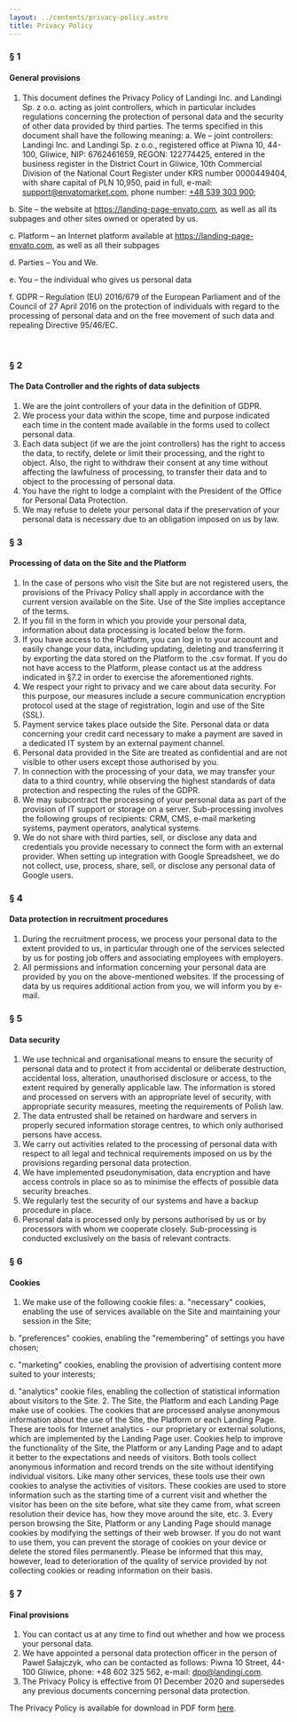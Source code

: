 ```yaml
---
layout: ../contents/privacy-policy.astro
title: Privacy Policy
---
```


### **§ 1** 

#### **General provisions**

1. This document defines the Privacy Policy of Landingi Inc. and Landingi Sp. z o.o. acting as joint controllers, which in particular includes regulations concerning the protection of personal data and the security of other data provided by third parties. The terms specified in this document shall have the following meaning:
  a. We – joint controllers: Landingi Inc. and Landingi Sp. z o.o., registered office at Piwna 10, 44-100, Gliwice, NIP: 6762461659, REGON: 122774425, entered in the business register in the District Court in Gliwice, 10th Commercial Division of the National Court Register under KRS number 0000449404, with share capital of PLN 10,950, paid in full, e-mail: support@envatomarket.com, phone number: [+48 539 303 900](https://landing-page-envato.vercel.app);

  b. Site – the website at https://landing-page-envato.com, as well as all its subpages and other sites owned or operated by us.

  c. Platform – an Internet platform available at https://landing-page-envato.com, as well as all their subpages

  d. Parties – You and We.

  e. You – the individual who gives us personal data

  f. GDPR – Regulation (EU) 2016/679 of the European Parliament and of the Council of 27 April 2016 on the protection of individuals with regard to the processing of personal data and on the free movement of such data and repealing Directive 95/46/EC.

</br>

### **§ 2** 

#### **The Data Controller and the rights of data subjects**

1. We are the joint controllers of your data in the definition of GDPR.
2. We process your data within the scope, time and purpose indicated each time in the content made available in the forms used to collect personal data.
3. Each data subject (if we are the joint controllers) has the right to access the data, to rectify, delete or limit their processing, and the right to object. Also, the right to withdraw their consent at any time without affecting the lawfulness of processing, to transfer their data and to object to the processing of personal data.
4. You have the right to lodge a complaint with the President of the Office for Personal Data Protection.
5. We may refuse to delete your personal data if the preservation of your personal data is necessary due to an obligation imposed on us by law.

### **§ 3** 

#### **Processing of data on the Site and the Platform**

1. In the case of persons who visit the Site but are not registered users, the provisions of the Privacy Policy shall apply in accordance with the current version available on the Site. Use of the Site implies acceptance of the terms.
2. If you fill in the form in which you provide your personal data, information about data processing is located below the form.
3. If you have access to the Platform, you can log in to your account and easily change your data, including updating, deleting and transferring it by exporting the data stored on the Platform to the .csv format. If you do not have access to the Platform, please contact us at the address indicated in §7.2 in order to exercise the aforementioned rights.
4. We respect your right to privacy and we care about data security. For this purpose, our measures include a secure communication encryption protocol used at the stage of registration, login and use of the Site (SSL).
5. Payment service takes place outside the Site. Personal data or data concerning your credit card necessary to make a payment are saved in a dedicated IT system by an external payment channel.
6. Personal data provided in the Site are treated as confidential and are not visible to other users except those authorised by you.
7. In connection with the processing of your data, we may transfer your data to a third country, while observing the highest standards of data protection and respecting the rules of the GDPR.
8. We may subcontract the processing of your personal data as part of the provision of IT support or storage on a server. Sub-processing involves the following groups of recipients: CRM, CMS, e-mail marketing systems, payment operators, analytical systems.
9. We do not share with third parties, sell, or disclose any data and credentials you provide necessary to connect the form with an external provider. When setting up integration with Google Spreadsheet, we do not collect, use, process, share, sell, or disclose any personal data of Google users.

### **§ 4** 

#### **Data protection in recruitment procedures**

1. During the recruitment process, we process your personal data to the extent provided to us, in particular through one of the services selected by us for posting job offers and associating employees with employers.
2. All permissions and information concerning your personal data are provided by you on the above-mentioned websites. If the processing of data by us requires additional action from you, we will inform you by e-mail.

### **§ 5** 

#### **Data security**
1. We use technical and organisational means to ensure the security of personal data and to protect it from accidental or deliberate destruction, accidental loss, alteration, unauthorised disclosure or access, to the extent required by generally applicable law. The information is stored and processed on servers with an appropriate level of security, with appropriate security measures, meeting the requirements of Polish law.
2. The data entrusted shall be retained on hardware and servers in properly secured information storage centres, to which only authorised persons have access.
3. We carry out activities related to the processing of personal data with respect to all legal and technical requirements imposed on us by the provisions regarding personal data protection.
4. We have implemented pseudonymisation, data encryption and have access controls in place so as to minimise the effects of possible data security breaches.
5. We regularly test the security of our systems and have a backup procedure in place.
6. Personal data is processed only by persons authorised by us or by processors with whom we cooperate closely. Sub-processing is conducted exclusively on the basis of relevant contracts.

### **§ 6** 

#### **Cookies**
1. We make use of the following cookie files:
  a. "necessary" cookies, enabling the use of services available on the Site and maintaining your session in the Site;

  b. "preferences" cookies, enabling the "remembering" of settings you have chosen;

  c. "marketing" cookies, enabling the provision of advertising content more suited to your interests;

  d. "analytics" cookie files, enabling the collection of statistical information about visitors to the Site.
2. The Site, the Platform and each Landing Page make use of cookies. The cookies that are processed analyse anonymous information about the use of the Site, the Platform or each Landing Page. These are tools for Internet analytics - our proprietary or external solutions, which are implemented by the Landing Page user. Cookies help to improve the functionality of the Site, the Platform or any Landing Page and to adapt it better to the expectations and needs of visitors. Both tools collect anonymous information and record trends on the site without identifying individual visitors. Like many other services, these tools use their own cookies to analyse the activities of visitors. These cookies are used to store information such as the starting time of a current visit and whether the visitor has been on the site before, what site they came from, what screen resolution their device has, how they move around the site, etc.
3. Every person browsing the Site, Platform or any Landing Page should manage cookies by modifying the settings of their web browser. If you do not want to use them, you can prevent the storage of cookies on your device or delete the stored files permanently. Please be informed that this may, however, lead to deterioration of the quality of service provided by not collecting cookies or reading information on their basis.

### **§ 7** 

#### **Final provisions**

1. You can contact us at any time to find out whether and how we process your personal data.
2. We have appointed a personal data protection officer in the person of Paweł Sałajczyk, who can be contacted as follows: Piwna 10 Street, 44-100 Gliwice, phone: +48 602 325 562, e-mail: dpo@landingi.com.
3. The Privacy Policy is effective from 01 December 2020 and supersedes any previous documents concerning personal data protection.


The Privacy Policy is available for download in PDF form [here](https://landingi.com/wp-content/uploads/2023/06/Privacy-Policy-1.pdf).